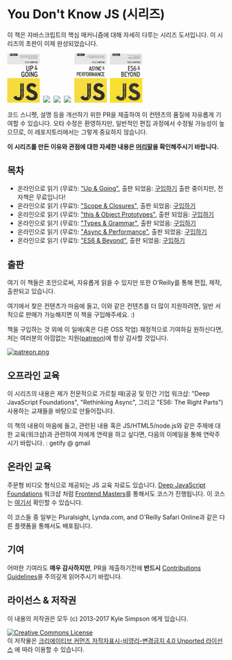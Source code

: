 # You Don't Know JS (시리즈)

이 책은 자바스크립트의 핵심 매커니즘에 대해 자세히 다루는 시리즈 도서입니다. 이 시리즈의 초판이 이제 완성되었습니다.

<a href="http://www.ebooks.com/1993212/you-don-t-know-js-up-going/simpson-kyle/"><img src="up %26 going/cover.jpg" width="75"></a>&nbsp;
<a href="http://www.ebooks.com/1647631/you-don-t-know-js-scope-closures/simpson-kyle/"><img src="scope %26 closures/cover.jpg" width="75"></a>&nbsp;
<a href="http://www.ebooks.com/1734321/you-don-t-know-js-this-object-prototypes/simpson-kyle/"><img src="this %26 object prototypes/cover.jpg" width="75"></a>&nbsp;
<a href="http://www.ebooks.com/1935541/you-don-t-know-js-types-grammar/simpson-kyle/"><img src="types %26 grammar/cover.jpg" width="75"></a>&nbsp;
<a href="http://www.ebooks.com/1977375/you-don-t-know-js-async-performance/simpson-kyle/"><img src="async %26 performance/cover.jpg" width="75"></a>&nbsp;
<a href="http://www.ebooks.com/2481820/you-don-t-know-js-es6-beyond/simpson-kyle/"><img src="es6 %26 beyond/cover.jpg" width="75"></a>

코드 스니펫, 설명 등을 개선하기 위한 PR을 제출하여 이 컨텐츠의 품질에 자유롭게 기여할 수 있습니다. 오타 수정은 환영하지만, 일반적인 편집 과정에서 수정될 가능성이 높으므로, 이 레포지토리에서는 그렇게 중요하지 않습니다.

**이 시리즈를 만든 이유와 관점에 대한 자세한 내용은 [머리말](preface.md)을 확인해주시기 바랍니다.**

## 목차

* 온라인으로 읽기 (무료!): ["Up & Going"](up\%20&\%20going/README.md#you-dont-know-js-up--going), 출판 되었음: [구입하기](http://www.ebooks.com/1993212/you-don-t-know-js-up-going/simpson-kyle/) 출판 중이지만, 전자책은 무료입니다!
* 온라인으로 읽기 (무료!): ["Scope & Closures"](scope\%20&\%20closures/README.md#you-dont-know-js-scope--closures), 출판 되었음: [구입하기](http://www.ebooks.com/1647631/you-don-t-know-js-scope-closures/simpson-kyle/)
* 온라인으로 읽기 (무료!): ["this & Object Prototypes"](this\%20&\%20object\%20prototypes/README.md#you-dont-know-js-this--object-prototypes), 출판 되었음: [구입하기](http://www.ebooks.com/1734321/you-don-t-know-js-this-object-prototypes/simpson-kyle/)
* 온라인으로 읽기 (무료!): ["Types & Grammar"](types\%20&\%20grammar/README.md#you-dont-know-js-types--grammar), 출판 되었음: [구입하기](http://www.ebooks.com/1935541/you-don-t-know-js-types-grammar/simpson-kyle/)
* 온라인으로 읽기 (무료!): ["Async & Performance"](async\%20&\%20performance/README.md#you-dont-know-js-async--performance), 출판 되었음: [구입하기](http://www.ebooks.com/1977375/you-don-t-know-js-async-performance/simpson-kyle/)
* 온라인으로 읽기 (무료!): ["ES6 & Beyond"](es6\%20&\%20beyond/README.md#you-dont-know-js-es6--beyond), 출판 되었음: [구입하기](http://www.ebooks.com/2481820/you-don-t-know-js-es6-beyond/simpson-kyle/)

## 출판

여기 이 책들은 초안으로써, 자유롭게 읽을 수 있지만 또한 O'Reilly를 통해 편집, 제작, 출판되고 있습니다.

여기에서 찾은 컨텐츠가 마음에 들고, 이와 같은 컨텐츠를 더 많이 지원하려면, 일반 서적으로 판매가 가능해지면 이 책을 구입해주세요. :)

책을 구입하는 것 외에 이 일에(혹은 다른 OSS 작업) 재정적으로 기여하길 원하신다면, 저는 여러분의 아낌없는 지원([patreon](https://www.patreon.com/getify))에 항상 감사할 것입니다.

<a href="https://www.patreon.com/getify">[![patreon.png](https://c5.patreon.com/external/logo/become_a_patron_button.png)](https://www.patreon.com/getify)</a>

## 오프라인 교육

이 시리즈의 내용은 제가 전문적으로 가르칠 때(공공 및 민간 기업 워크샵: "Deep JavaScript Foundations", "Rethinking Async", 그리고 "ES6: The Right Parts") 사용하는 교재들을 바탕으로 만들어집니다.

이 책의 내용이 마음에 들고, 관련된 내용 혹은 JS/HTML5/node.js와 같은 주제에 대한 교육(워크샵)과 관련하여 저에게 연락을 하고 싶다면, 다음의 이메일을 통해 연락주시기 바랍니다. : getify @ gmail

## 온라인 교육

주문형 비디오 형식으로 제공되는 JS 교육 자료도 있습니다. [Deep JavaScript Foundations](https://frontendmasters.com/courses/javascript-foundations/) 워크샵 처럼  [Frontend Masters](https://FrontendMasters.com)를 통해서도 코스가 진행됩니다. 이 코스는 [여기서](https://frontendmasters.com/kyle-simpson/) 확인할 수 있습니다.

이 코스들 중 일부는 Pluralsight, Lynda.com, and O'Reilly Safari Online과 같은 다른 플랫폼을 통해서도 배포됩니다.

## 기여

어떠한 기여라도 **매우 감사하지만**, PR을 제출하기전에 **반드시** [Contributions Guidelines](CONTRIBUTING.md)을 주의깊게 읽어주시기 바랍니다.

## 라이선스 & 저작권

이 내용의 저작권은 모두 (c) 2013-2017 Kyle Simpson 에게 있습니다.

<a rel="license" href="http://creativecommons.org/licenses/by-nc-nd/4.0/"><img alt="Creative Commons License" style="border-width:0" src="https://i.creativecommons.org/l/by-nc-nd/4.0/88x31.png" /></a><br />이 저작물은 <a rel="license" href="http://creativecommons.org/licenses/by-nc-nd/4.0/">크리에이티브 커먼즈 저작자표시-비영리-변경금지 4.0 Unported 라이선스</a> 에 따라 이용할 수 있습니다.

